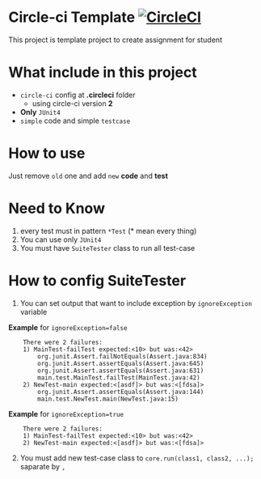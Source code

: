 # Circle-ci Template [![CircleCI](https://circleci.com/gh/OOP2017/Circle-ci-tester/tree/change%2Fjava.svg?style=svg&circle-token=9734fe36021497616e3a8b6b71bb42d102a7b7c9)](https://circleci.com/gh/OOP2017/Circle-ci-tester/tree/change%2Fjava)
This project is template project to create assignment for student 

# What include in this project
- `circle-ci` config at **.circleci** folder
  - using circle-ci version **2**
- **Only** `JUnit4`
- `simple` code and simple `testcase`

# How to use
Just remove `old` one and add `new` **code** and **test**

# Need to Know
1. every test must in pattern `*Test` (* mean every thing)
2. You can use only `JUnit4`
3. You must have `SuiteTester` class to run all test-case

# How to config SuiteTester
1. You can set output that want to include exception by `ignoreException` variable

**Example** for `ignoreException=false`
```
    There were 2 failures:
    1) MainTest-failTest expected:<10> but was:<42>
        org.junit.Assert.failNotEquals(Assert.java:834)
        org.junit.Assert.assertEquals(Assert.java:645)
        org.junit.Assert.assertEquals(Assert.java:631)
        main.test.MainTest.failTest(MainTest.java:42)
    2) NewTest-main expected:<[asdf]> but was:<[fdsa]>
        org.junit.Assert.assertEquals(Assert.java:144)
        main.test.NewTest.main(NewTest.java:15)
```

**Example** for `ignoreException=true`
```
    There were 2 failures:
    1) MainTest-failTest expected:<10> but was:<42>
    2) NewTest-main expected:<[asdf]> but was:<[fdsa]>
```
2. You must add new test-case class to `core.run(class1, class2, ...);` saparate by `,`
